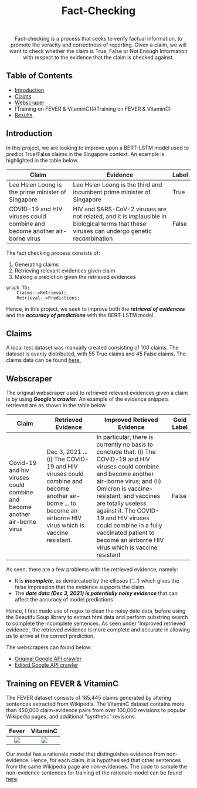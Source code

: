 <h1 align="center"> Fact-Checking </h1> <br>
<p align="center">
  Fact-checking is a process that seeks to verify factual information, to promote the veracity and correctness of reporting. Given a claim, we will want to check whether the claim is True, False or Not Enough Information with respect to the evidence that the claim is checked against.
</p>

## Table of Contents
- [Introduction](#introduction)
- [Claims](#Claims)
- [Webscraper](#Webscraper)
- [Training on FEVER & VitaminC](#Training on FEVER & VitaminC)
- [Results](#results)

## Introduction
In this project, we are looking to improve upon a BERT-LSTM model used to predict True/False claims in the Singapore context. An example is highlighted in the table below. 

Claim  | Evidence | Label
------------- | ------------- | ---------------
Lee Hsien Loong is the prime minister of Singapore  | Lee Hsien Loong is the third and incumbent prime minister of Singapore |  True
COVID-19 and HIV viruses could combine and become another air-borne virus  | HIV and SARS-CoV-2 viruses are not related, and it is implausible in biological terms that these viruses can undergo genetic recombination |  False

The fact checking process consists of:
1) Generating claims
2) Retrieving relevant evidences given claim
3) Making a prediction given the retrieved evidences

```mermaid
graph TD;
    Claims-->Retrieval;
    Retrieval-->Predictions;
```
Hence, in this project, we seek to improve both the ***retrieval of evidences*** and the ***accuracy of predictions*** with the BERT-LSTM model.

## Claims
A local test dataset was manually created consisting of 100 claims. The dataset is evenly distributed, with 55 True claims and 45 False claims. The claims data can be found [here.](https://github.com/jiawen3131/Fact-Checking/tree/main/SG_Claims%20Data)

## Webscraper 
The original webscraper used to retrieved relevant evidences given a claim is by using ***Google's crawler***. An example of the evidence snippets retrieved are as shown in the table below. 

Claim  | Retrieved Evidence | Improved Retieved Evidence | Gold Label
------------- | ------------- | --------------- | --------------
Covid-19 and hiv viruses could combine and become another air-borne virus | Dec 3, 2021 ... (i) The COVID-19 and HIV viruses could combine and become another air-borne ... to become an airborne HIV virus which is vaccine resistant. | In particular, there is currently no basis to conclude that: (i) The COVID-19 and HIV viruses could combine and become another air-borne virus; and (ii) Omicron is vaccine-resistant, and vaccines are totally useless against it. The COVID-19 and HIV viruses could combine in a fully vaccinated patient to become an airborne HIV virus which is vaccine resistant |  False

As seen, there are a few problems with the retrieved evidence, namely:
- It is ***incomplete***, as demarcated by the ellipses ('...') which gives the false impression that the evidence supports the claim. 
- The ***date data (Dec 3, 2021) is potentially noisy evidence*** that can affect the accuracy of model predictions

Hence, I first made use of regex to clean the noisy date data, before using the BeautifulSoup library to extract html data and perform substring search to complete the incomplete sentences. As seen under 'Improved retrieved evidence', the retrieved evidence is more complete and accurate in allowing us to arrive at the correct prediction. 

The webscrapers can found below:
- [Original Google API crawler](https://github.com/jiawen3131/Fact-Checking/blob/main/Webscraper/Original%20Google%20Webscraper.ipynb)
- [Edited Google API crawler](https://github.com/jiawen3131/Fact-Checking/blob/main/Webscraper/Edited%20Google%20API%20Crawler.ipynb)

## Training on FEVER & VitaminC
The FEVER dataset consists of 185,445 claims generated by altering sentences extracted from Wikipedia. The VitaminC dataset contains more than 450,000 claim-evidence pairs from over 100,000 revisions to popular Wikipedia pages, and additional "synthetic" revisions. 

Fever           |  VitaminC
:-------------------------:|:-------------------------:
![](https://production-media.paperswithcode.com/datasets/Screenshot_2021-01-08_at_17.34.31.png)  |  ![](https://production-media.paperswithcode.com/datasets/intro_9Z4lf9z.png)

Our model has a rationale model that distinguishes evidence from non-evidence. Hence, for each claim, it is hypothesised that other sentences from the same Wikipedia page are non-evidences. The code to sample the non-evidence sentences for training of the rationale model can be found [here](). 

